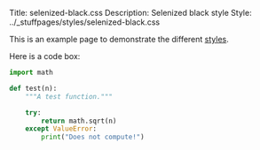Title: selenized-black.css
Description: Selenized black style
Style: ../_stuffpages/styles/selenized-black.css

This is an example page to demonstrate the different [styles](index.md).

Here is a code box:
```python
import math

def test(n):
    """A test function."""

    try:
        return math.sqrt(n)
    except ValueError:
        print("Does not compute!")
```

